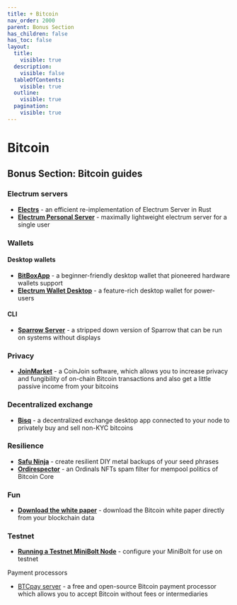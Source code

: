 ```yaml
---
title: + Bitcoin
nav_order: 2000
parent: Bonus Section
has_children: false
has_toc: false
layout:
  title:
    visible: true
  description:
    visible: false
  tableOfContents:
    visible: true
  outline:
    visible: true
  pagination:
    visible: true
---
```


# Bitcoin

## Bonus Section: Bitcoin guides

### Electrum servers

* [**Electrs**](electrs.md) - an efficient re-implementation of Electrum Server in Rust
* [**Electrum Personal Server**](electrum-personal-server.md) - maximally lightweight electrum server for a single user

### Wallets

#### Desktop wallets

* [**BitBoxApp**](bitboxapp.md) - a beginner-friendly desktop wallet that pioneered hardware wallets support
* [**Electrum Wallet Desktop**](electrum-wallet-desktop.md) - a feature-rich desktop wallet for power-users

#### CLI

* [**Sparrow Server**](sparrow-server.md) - a stripped down version of Sparrow that can be run on systems without displays

### Privacy

* [**JoinMarket**](joinmarket.md) - a CoinJoin software, which allows you to increase privacy and fungibility of on-chain Bitcoin transactions and also get a little passive income from your bitcoins

### Decentralized exchange

* [**Bisq**](bisq.md) - a decentralized exchange desktop app connected to your node to privately buy and sell non-KYC bitcoins

### Resilience

* [**Safu Ninja**](safu-ninja.md) - create resilient DIY metal backups of your seed phrases
* [**Ordirespector**](ordisrespector.md) - an Ordinals NFTs spam filter for mempool politics of Bitcoin Core

### Fun

* [**Download the white paper**](white-paper.md) - download the Bitcoin white paper directly from your blockchain data

### Testnet

* [**Running a Testnet MiniBolt Node**](minibolt-on-testnet.md) - configure your MiniBolt for use on testnet

Payment processors

* [BTCpay server](../../bonus-guides/bitcoin/btcpay-server.md) - a free and open-source Bitcoin payment processor which allows you to accept Bitcoin without fees or intermediaries
